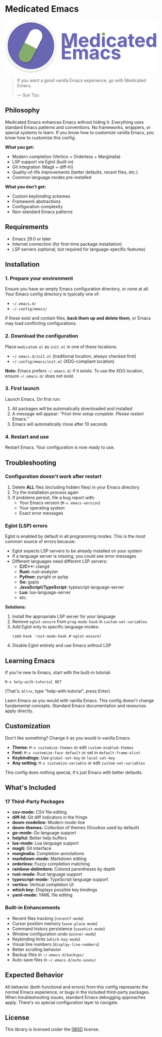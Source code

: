 # Medicated Emacs

<p align="center">
  <img src="medicated-emacs.png" alt="Medicated Emacs Logo">
</p>

> If you want a good vanilla Emacs experience, go with Medicated Emacs.
>
> — Sun Tzu

## Philosophy

Medicated Emacs enhances Emacs without hiding it. Everything uses standard Emacs patterns and conventions. No frameworks, wrappers, or special systems to learn. If you know how to customize vanilla Emacs, you know how to customize this config.

**What you get:**
- Modern completion (Vertico + Orderless + Marginalia)
- LSP support via Eglot (built-in)
- Git integration (Magit + diff-hl)
- Quality-of-life improvements (better defaults, recent files, etc.)
- Common language modes pre-installed

**What you don't get:**
- Custom keybinding schemes
- Framework abstractions
- Configuration complexity
- Non-standard Emacs patterns

## Requirements

- Emacs 29.0 or later
- Internet connection (for first-time package installation)
- LSP servers (optional, but required for language-specific features)

## Installation

### 1. Prepare your environment

Ensure you have an empty Emacs configuration directory, or none at all. Your Emacs config directory is typically one of:
- `~/.emacs.d/`
- `~/.config/emacs/`

If these exist and contain files, **back them up and delete them**, or Emacs may load conflicting configurations.

### 2. Download the configuration

Place `medicated.el` as `init.el` in one of these locations:
- `~/.emacs.d/init.el` (traditional location, always checked first)
- `~/.config/emacs/init.el` (XDG-compliant location)

**Note:** Emacs prefers `~/.emacs.d/` if it exists. To use the XDG location, ensure `~/.emacs.d/` does not exist.

### 3. First launch

Launch Emacs. On first run:
1. All packages will be automatically downloaded and installed
2. A message will appear: *"First-time setup complete. Please restart Emacs."*
3. Emacs will automatically close after 10 seconds

### 4. Restart and use

Restart Emacs. Your configuration is now ready to use.

## Troubleshooting

### Configuration doesn't work after restart

1. Delete **ALL** files (including hidden files) in your Emacs directory
2. Try the installation process again
3. If problems persist, file a bug report with:
   - Your Emacs version (`M-x emacs-version`)
   - Your operating system
   - Exact error messages

### Eglot (LSP) errors

Eglot is enabled by default in all programming modes. This is the most common source of errors because:

- Eglot expects LSP servers to be already installed on your system
- If a language server is missing, you could see error messages
- Different languages need different LSP servers:
  - **C/C++:** clangd
  - **Rust:** rust-analyzer
  - **Python:** pyright or pylsp
  - **Go:** gopls
  - **JavaScript/TypeScript:** typescript-language-server
  - **Lua:** lua-language-server
  - etc.

**Solutions:**

1. Install the appropriate LSP server for your language
2. Remove `eglot-ensure` from `prog-mode-hook` in `custom-set-variables`
3. Add Eglot only to specific language modes:
   ```elisp
   (add-hook 'rust-mode-hook #'eglot-ensure)
   ```
4. Disable Eglot entirely and use Emacs without LSP

## Learning Emacs

If you're new to Emacs, start with the built-in tutorial:

```
M-x help-with-tutorial RET
```

(That's: `Alt+x`, type "help-with-tutorial", press Enter)

Learn Emacs as you would with vanilla Emacs. This config doesn't change fundamental concepts. Standard Emacs documentation and resources apply directly.

## Customization

Don't like something? Change it as you would in vanilla Emacs:

- **Theme:** `M-x customize-themes` or edit `custom-enabled-themes`
- **Font:** `M-x customize-face default` or set in `default-frame-alist`
- **Keybindings:** Use `global-set-key` or `local-set-key`
- **Any setting:** `M-x customize-variable` or edit `custom-set-variables`

This config does nothing special, it's just Emacs with better defaults.

## What's Included

### 17 Third-Party Packages

- **csv-mode:** CSV file editing
- **diff-hl:** Git diff indicators in the fringe
- **doom-modeline:** Modern mode-line
- **doom-themes:** Collection of themes (Gruvbox used by default)
- **go-mode:** Go language support
- **helpful:** Better help buffers
- **lua-mode:** Lua language support
- **magit:** Git interface
- **marginalia:** Completion annotations
- **markdown-mode:** Markdown editing
- **orderless:** Fuzzy completion matching
- **rainbow-delimiters:** Colored parentheses by depth
- **rust-mode:** Rust language support
- **typescript-mode:** TypeScript language support
- **vertico:** Vertical completion UI
- **which key:** Displays possible key bindings
- **yaml-mode:** YAML file editing

### Built-in Enhancements

- Recent files tracking (`recentf-mode`)
- Cursor position memory (`save-place-mode`)
- Command history persistence (`savehist-mode`)
- Window configuration undo (`winner-mode`)
- Keybinding hints (`which-key-mode`)
- Visual line numbers (`display-line-numbers`)
- Better scrolling behavior
- Backup files in `~/.emacs.d/backups/`
- Auto-save files in `~/.emacs.d/auto-saves/`

## Expected Behavior

All behavior (both functional and errors) from this config represents the normal Emacs experience, or bugs in the included third-party packages. When troubleshooting issues, standard Emacs debugging approaches apply. There's no special configuration layer to navigate.

## License

This library is licensed under the [0BSD](https://opensource.org/license/0bsd) license.
